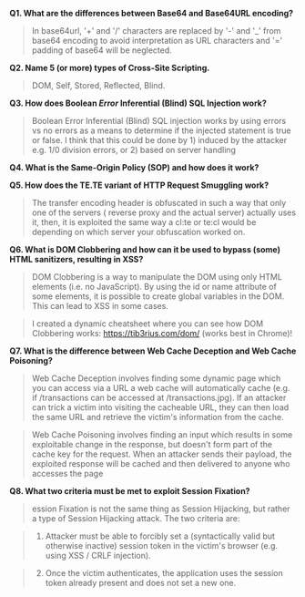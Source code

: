 **Q1. What are the differences between Base64 and Base64URL encoding?**
> In base64url, '+' and '/' characters are replaced by '-' and '_' from base64 encoding to avoid interpretation as URL characters and '=' padding of base64 will be neglected.

**Q2. Name 5 (or more) types of Cross-Site Scripting.**
> DOM, Self, Stored, Reflected, Blind.

**Q3. How does Boolean *Error* Inferential (Blind) SQL Injection work?**
> Boolean Error Inferential (Blind) SQL injection works by using errors vs no errors as a means to determine if the injected statement is true or false. I think that this could be done by 1) induced by the attacker e.g. 1/0 division errors, or 2) based on server handling

**Q4. What is the Same-Origin Policy (SOP) and how does it work?**
> 

**Q5. How does the TE.TE variant of HTTP Request Smuggling work?**
> The transfer encoding header is obfuscated in such a way that only one of the servers ( reverse proxy and the actual server) actually uses it, then, it is exploited the same way a cl:te or te:cl would be depending on which server your obfuscation worked on.

**Q6. What is DOM Clobbering and how can it be used to bypass (some) HTML sanitizers, resulting in XSS?**
> DOM Clobbering is a way to manipulate the DOM using only HTML elements (i.e. no JavaScript). By using the id or name attribute of some elements, it is possible to create global variables in the DOM. This can lead to XSS in some cases. 

> I created a dynamic cheatsheet where you can see how DOM Clobbering works: https://tib3rius.com/dom/ (works best in Chrome)!


**Q7. What is the difference between Web Cache Deception and Web Cache Poisoning?**
> Web Cache Deception involves finding some dynamic page which you can access via a URL a web cache will automatically cache (e.g. if /transactions can be accessed at /transactions.jpg). If an attacker can trick a victim into visiting the cacheable URL, they can then load the same URL and retrieve the victim's information from the cache.

> Web Cache Poisoning involves finding an input which results in some exploitable change in the response, but doesn't form part of the cache key for the request. When an attacker sends their payload, the exploited response will be cached and then delivered to anyone who accesses the page

**Q8. What two criteria must be met to exploit Session Fixation?**
> ession Fixation is not the same thing as Session Hijacking, but rather a type of Session Hijacking attack. The two criteria are:

> 1. Attacker must be able to forcibly set a (syntactically valid but otherwise inactive) session token in the victim's browser (e.g. using XSS / CRLF injection).

> 2. Once the victim authenticates, the application uses the session token already present and does not set a new one.